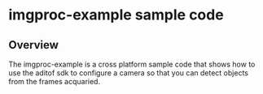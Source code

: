 # imgproc-example sample code

## Overview

The imgproc-example is a cross platform sample code that shows how to use the aditof sdk to configure a camera so that you can detect objects from the frames acquaried.
